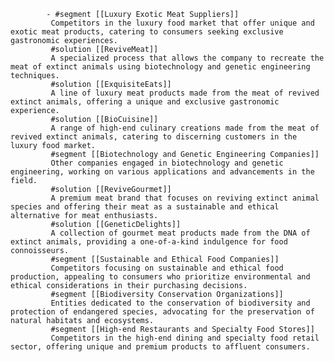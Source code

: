 			- #segment [[Luxury Exotic Meat Suppliers]]
			 Competitors in the luxury food market that offer unique and exotic meat products, catering to consumers seeking exclusive gastronomic experiences.
			 #solution [[ReviveMeat]]
			 A specialized process that allows the company to recreate the meat of extinct animals using biotechnology and genetic engineering techniques.
			 #solution [[ExquisiteEats]]
			 A line of luxury meat products made from the meat of revived extinct animals, offering a unique and exclusive gastronomic experience.
			 #solution [[BioCuisine]]
			 A range of high-end culinary creations made from the meat of revived extinct animals, catering to discerning customers in the luxury food market.
			 #segment [[Biotechnology and Genetic Engineering Companies]]
			 Other companies engaged in biotechnology and genetic engineering, working on various applications and advancements in the field.
			 #solution [[ReviveGourmet]]
			 A premium meat brand that focuses on reviving extinct animal species and offering their meat as a sustainable and ethical alternative for meat enthusiasts.
			 #solution [[GeneticDelights]]
			 A collection of gourmet meat products made from the DNA of extinct animals, providing a one-of-a-kind indulgence for food connoisseurs.
			 #segment [[Sustainable and Ethical Food Companies]]
			 Competitors focusing on sustainable and ethical food production, appealing to consumers who prioritize environmental and ethical considerations in their purchasing decisions.
			 #segment [[Biodiversity Conservation Organizations]]
			 Entities dedicated to the conservation of biodiversity and protection of endangered species, advocating for the preservation of natural habitats and ecosystems.
			 #segment [[High-end Restaurants and Specialty Food Stores]]
			 Competitors in the high-end dining and specialty food retail sector, offering unique and premium products to affluent consumers.


